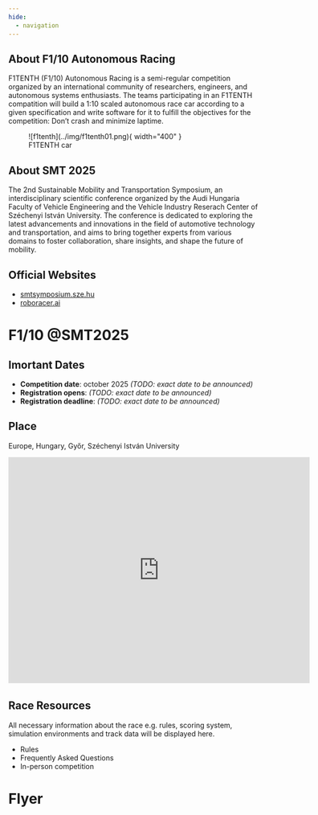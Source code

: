 ```yaml
---
hide:
  - navigation
---
```


## About F1/10 Autonomous Racing

F1TENTH (F1/10) Autonomous Racing is a semi-regular competition organized by an international community of researchers, engineers, and autonomous systems enthusiasts. The teams participating in an F1TENTH compatition will build a 1:10 scaled autonomous race car according to a given specification and write software for it to fulfill the objectives for the competition: Don’t crash and minimize laptime.


<figure markdown="span">
  ![f1tenth](../img/f1tenth01.png){ width="400" }
  <figcaption>F1TENTH car</figcaption>
</figure>

## About SMT 2025

The 2nd Sustainable Mobility and Transportation Symposium, an interdisciplinary scientific conference organized by the Audi Hungaria Faculty of Vehicle Engineering and the Vehicle Industry Reserach Center of Széchenyi István University. The conference is dedicated to exploring the latest advancements and innovations in the field of automotive technology and transportation, and aims to bring together experts from various domains to foster collaboration, share insights, and shape the future of mobility. 

## Official Websites

- [smtsymposium.sze.hu](https://smtsymposium.sze.hu/)
- [roboracer.ai](https://roboracer.ai/race.html)


# F1/10 @SMT2025

## Imortant Dates

- **Competition date**: october 2025 *(TODO: exact date to be announced)*
- **Registration opens**: *(TODO: exact date to be announced)*
- **Registration deadline**: *(TODO: exact date to be announced)*


## Place

Europe, Hungary, Győr, Széchenyi István University


<iframe src="https://www.google.com/maps/embed?pb=!1m18!1m12!1m3!1d2685.527007465113!2d17.626114976271186!3d47.69360507119796!2m3!1f0!2f0!3f0!3m2!1i1024!2i768!4f13.1!3m3!1m2!1s0x476bbfde2b86b24d%3A0xb0b816da0af54c2c!2sVehicle%20Industry%20Research%20Center!5e0!3m2!1sen!2shu!4v1732101780142!5m2!1sen!2shu" width="600" height="450" style="border:0;" allowfullscreen="" loading="lazy" referrerpolicy="no-referrer-when-downgrade"></iframe>

## Race Resources

All necessary information about the race e.g. rules, scoring system, simulation environments and track data will be displayed here.

- Rules
- Frequently Asked Questions
- In-person competition

# Flyer

